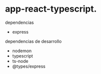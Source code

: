 # app-react-typescript.

dependencias
- express


dependencias de desarrollo
- nodemon
- typescript
- ts-node
- @types/express